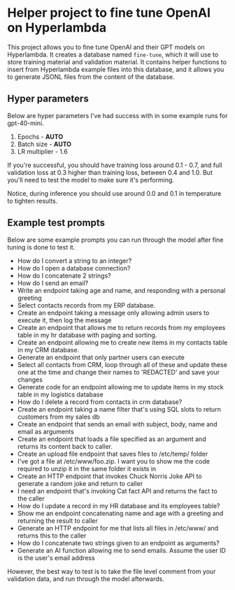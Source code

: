 # Helper project to fine tune OpenAI on Hyperlambda

This project allows you to fine tune OpenAI and their GPT models on Hyperlambda. It creates a database named `fine-tune`, which it will use to store training material and validation material. It contains helper functions to insert from Hyperlambda example files into this database, and it allows you to generate JSONL files from the content of the database.

## Hyper parameters

Below are hyper parameters I've had success with in some example runs for gpt-40-mini.

1. Epochs - **AUTO**
2. Batch size - **AUTO**
3. LR multiplier - 1.6

If you're successful, you should have training loss around 0.1 - 0.7, and full validation loss at 0.3 higher than training loss, between 0.4 and 1.0. But you'll need to test the model to make sure it's performing.

Notice, during inference you should use around 0.0 and 0.1 in temperature to tighten results.

## Example test prompts

Below are some example prompts you can run through the model after fine tuning is done to test it.

* How do I convert a string to an integer?
* How do I open a database connection?
* How do I concatenate 2 strings?
* How do I send an email?
* Write an endpoint taking age and name, and responding with a personal greeting
* Select contacts records from my ERP database.
* Create an endpoint taking a message only allowing admin users to execute it, then log the message
* Create an endpoint that allows me to return records from my employees table in my hr database with paging and sorting.
* Create an endpoint allowing me to create new items in my contacts table in my CRM database.
* Generate an endpoint that only partner users can execute
* Select all contacts from CRM, loop through all of these and update these one at the time and change their names to 'REDACTED' and save your changes
* Generate code for an endpoint allowing me to update items in my stock table in my logistics database
* How do I delete a record from contacts in crm database?
* Create an endpoint taking a name filter that's using SQL slots to return customers from my sales db
* Create an endpoint that sends an email with subject, body, name and email as arguments
* Create an endpoint that loads a file specified as an argument and returns its content back to caller.
* Create an upload file endpoint that saves files to /etc/temp/ folder
* I've got a file at /etc/www/foo.zip. I want you to show me the code required to unzip it in the same folder it exists in
* Create an HTTP endpoint that invokes Chuck Norris Joke API to generate a random joke and return to caller
* I need an endpoint that's invoking Cat fact API and returns the fact to the caller
* How do I update a record in my HR database and its employees table?
* Show me an endpoint concatenating name and age with a greeting and returning the result to caller
* Generate an HTTP endpoint for me that lists all files in /etc/www/ and returns this to the caller
* How do I concatenate two strings given to an endpoint as arguments?
* Generate an AI function allowing me to send emails. Assume the user ID is the user's email address

However, the best way to test is to take the file level comment from your validation data, and run through the model afterwards.
